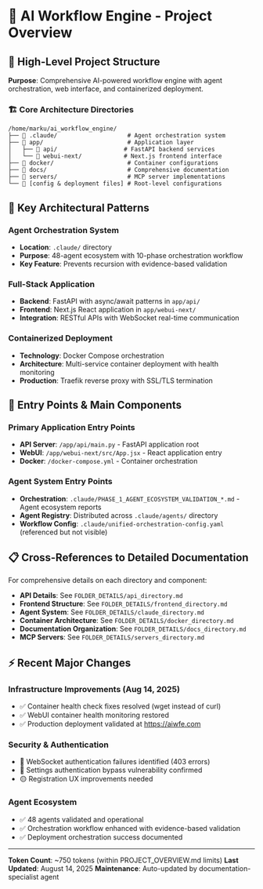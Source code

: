 # 🤖 AI Workflow Engine - Project Overview

## 📁 High-Level Project Structure

**Purpose**: Comprehensive AI-powered workflow engine with agent orchestration, web interface, and containerized deployment.

### 🏗️ Core Architecture Directories

```
/home/marku/ai_workflow_engine/
├── 📂 .claude/                    # Agent orchestration system
├── 📂 app/                        # Application layer
│   ├── 📂 api/                   # FastAPI backend services
│   └── 📂 webui-next/            # Next.js frontend interface
├── 📂 docker/                     # Container configurations
├── 📂 docs/                       # Comprehensive documentation
├── 📂 servers/                    # MCP server implementations
└── 📂 [config & deployment files] # Root-level configurations
```

## 🎯 Key Architectural Patterns

### Agent Orchestration System
- **Location**: `.claude/` directory
- **Purpose**: 48-agent ecosystem with 10-phase orchestration workflow
- **Key Feature**: Prevents recursion with evidence-based validation

### Full-Stack Application
- **Backend**: FastAPI with async/await patterns in `app/api/`
- **Frontend**: Next.js React application in `app/webui-next/`
- **Integration**: RESTful APIs with WebSocket real-time communication

### Containerized Deployment
- **Technology**: Docker Compose orchestration
- **Architecture**: Multi-service container deployment with health monitoring
- **Production**: Traefik reverse proxy with SSL/TLS termination

## 🚀 Entry Points & Main Components

### Primary Application Entry Points
- **API Server**: `/app/api/main.py` - FastAPI application root
- **WebUI**: `/app/webui-next/src/App.jsx` - React application entry
- **Docker**: `/docker-compose.yml` - Container orchestration

### Agent System Entry Points
- **Orchestration**: `.claude/PHASE_1_AGENT_ECOSYSTEM_VALIDATION_*.md` - Agent ecosystem reports
- **Agent Registry**: Distributed across `.claude/agents/` directory
- **Workflow Config**: `.claude/unified-orchestration-config.yaml` (referenced but not visible)

## 📋 Cross-References to Detailed Documentation

For comprehensive details on each directory and component:

- **API Details**: See `FOLDER_DETAILS/api_directory.md`
- **Frontend Structure**: See `FOLDER_DETAILS/frontend_directory.md`
- **Agent System**: See `FOLDER_DETAILS/claude_directory.md`
- **Container Architecture**: See `FOLDER_DETAILS/docker_directory.md`
- **Documentation Organization**: See `FOLDER_DETAILS/docs_directory.md`
- **MCP Servers**: See `FOLDER_DETAILS/servers_directory.md`

## ⚡ Recent Major Changes

### Infrastructure Improvements (Aug 14, 2025)
- ✅ Container health check fixes resolved (wget instead of curl)
- ✅ WebUI container health monitoring restored
- ✅ Production deployment validated at https://aiwfe.com

### Security & Authentication
- 🔴 WebSocket authentication failures identified (403 errors)
- 🔴 Settings authentication bypass vulnerability confirmed
- 🟡 Registration UX improvements needed

### Agent Ecosystem
- ✅ 48 agents validated and operational
- ✅ Orchestration workflow enhanced with evidence-based validation
- ✅ Deployment orchestration success documented

---

**Token Count**: ~750 tokens (within PROJECT_OVERVIEW.md limits)
**Last Updated**: August 14, 2025
**Maintenance**: Auto-updated by documentation-specialist agent